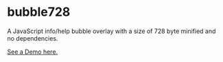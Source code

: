 # bubble728
A JavaScript info/help bubble overlay with a size of 728 byte minified and no dependencies.

[See a Demo here.](https://jsfiddle.net/84uog5z1/4/)